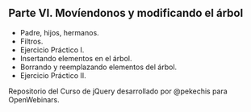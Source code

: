 ## Parte VI. Movíendonos y modificando el árbol

* Padre, hijos, hermanos.
* Filtros.
* Ejercicio Práctico I.
* Insertando elementos en el árbol.
* Borrando y reemplazando elementos del árbol.
* Ejercicio Práctico II.

Repositorio del Curso de jQuery desarrollado por @pekechis para OpenWebinars.
